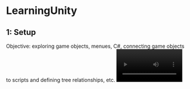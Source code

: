 # LearningUnity
## 1: Setup
Objective: exploring game objects, menues, C#, connecting game objects to scripts and defining tree relationships, etc.
<video src='https://github.com/labibdotc/LearningUnity/assets/98433990/4d2dab2b-8603-40d4-84fe-b41518e22ce0' width=180/>


